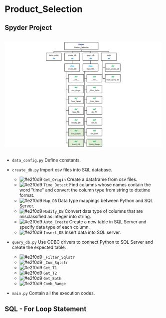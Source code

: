 # Product_Selection

## Spyder Project
<br>
<div align=center><img src="https://github.com/lclh813/Product_Selection/blob/master/0_Pic/P_0_Project_Structure.png"/></div>
<br>

- ```data_config.py``` Define constants.
- ```create_db.py``` Import csv files into SQL database.

  * ![#e2f0d9](https://placehold.it/15/e2f0d9/000000?text=+) ```Get_Origin``` Create a dataframe from csv files.
  * ![#e2f0d9](https://placehold.it/15/e2f0d9/000000?text=+) ```Time_Detect``` Find columns whose names contain the word "time" and convert the column type from string to dtetime format.
  * ![#e2f0d9](https://placehold.it/15/e2f0d9/000000?text=+) ```Map_DB``` Data type mappings between Python and SQL Server.
  * ![#e2f0d9](https://placehold.it/15/e2f0d9/000000?text=+) ```Modify_DB``` Convert data type of columns that are misclassified as integer into string.
  * ![#e2f0d9](https://placehold.it/15/e2f0d9/000000?text=+) ```Auto_Create``` Create a new table in SQL Server and specify data type of each column. 
  * ![#e2f0d9](https://placehold.it/15/e2f0d9/000000?text=+) ```Insert_DB``` Insert data into SQL server.
  
- ```query_db.py``` Use ODBC drivers to connect Python to SQL Server and create the expected table.

  * ![#e2f0d9](https://placehold.it/15/e2f0d9/000000?text=+) ```_Filter_Sqlstr```
  * ![#e2f0d9](https://placehold.it/15/e2f0d9/000000?text=+) ```_Cum_Sqlstr```
  * ![#e2f0d9](https://placehold.it/15/e2f0d9/000000?text=+) ```Get_T1```
  * ![#e2f0d9](https://placehold.it/15/e2f0d9/000000?text=+) ```Get_T2```
  * ![#e2f0d9](https://placehold.it/15/e2f0d9/000000?text=+) ```Get_Both```
  * ![#e2f0d9](https://placehold.it/15/e2f0d9/000000?text=+) ```Comb_Range```

- ```main.py``` Contain all the execution codes.

## SQL - For Loop Statement


